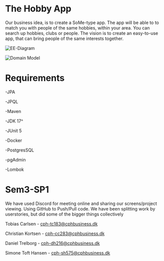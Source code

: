 # The Hobby App
Our business idea, is to create a SoMe-type app. The app will be able to to match you with people of the same hobbies, within your area. 
You can search up hobbies, clubs or people. The vision is to create an easy-to-use app, that can bring people of the same interests together. 

![EE-Diagram](https://github.com/Toebzy/Sem3-SP1/assets/113095884/f8e4fdc0-604a-4d86-b932-b6a5c252003a)

![Domain Model](https://github.com/Toebzy/Sem3-SP1/assets/113095884/43decda7-dac1-401a-90c5-9f13f593d534)


# Requirements 
-JPA

-JPQL

-Maven

-JDK 17^

-JUnit 5

-Docker

-PostgresSQL

-pgAdmin

-Lombok

# Sem3-SP1
We have used Discord for meeting online and sharing our screens/project viewing. 
Using GitHub to Push/Pull code. 
We have been splitting work by userstories, but did some of the bigger things collectively 

Tobias Carlsen - cph-tc183@cphbusiness.dk

Christian Kortsen - cph-cc283@cphbusiness.dk

Daniel Trelborg - cph-dh216@cphbusiness.dk

Simone Toft Hansen - cph-sh575@cphbusiness.dk
